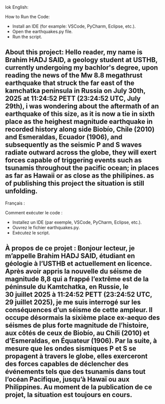 lok English:

How to Run the Code:
- Install an IDE (for example: VSCode, PyCharm, Eclipse, etc.).
- Open the earthquakes.py file.
- Run the script.

About this project:
Hello reader, my name is Brahim HADJ SAID, a geology student at USTHB, currently undergoing my bachlor's degree, upon reading the news of the Mw 8.8 megathrust earthquake that struck the far east of the kamchatka peninsula in Russia on July 30th, 2025 at 11:24:52 PETT (23:24:52 UTC, July 29th), i was wondering about the aftermath of an earthquake of this size, as it is now a tie in sixth place as the heighest magnitude earthquake in recorded history along side Biobío, Chile (2010) and Esmeraldas, Ecuador (1906), and subsequently as the seismic P and S waves radiate outward across the globe, they will exert forces capable of triggering events such as tsunamis throughout the pacific ocean; in places as far as Hawaii or as close as the philipines. as of publishing this project the situation is still unfolding.
----------------------------------------------------------------------------------------------------------------------------------------------
Français :

Comment exécuter le code :
- Installez un IDE (par exemple, VSCode, PyCharm, Eclipse, etc.).
- Ouvrez le fichier earthquakes.py.
- Exécutez le script.

À propos de ce projet :
Bonjour lecteur, je m’appelle Brahim HADJ SAID, étudiant en géologie à l’USTHB et actuellement en licence. Après avoir appris la nouvelle du séisme de magnitude 8,8 qui a frappé l’extrême est de la péninsule du Kamtchatka, en Russie, le 30 juillet 2025 à 11:24:52 PETT (23:24:52 UTC, 29 juillet 2025), je me suis interrogé sur les conséquences d’un séisme de cette ampleur. Il occupe désormais la sixième place ex-aequo des séismes de plus forte magnitude de l’histoire, aux côtés de ceux de Biobío, au Chili (2010) et d’Esmeraldas, en Équateur (1906). Par la suite, à mesure que les ondes sismiques P et S se propagent à travers le globe, elles exerceront des forces capables de déclencher des événements tels que des tsunamis dans tout l’océan Pacifique, jusqu’à Hawaï ou aux Philippines. Au moment de la publication de ce projet, la situation est toujours en cours.
----------------------------------------------------------------------------------------------------------------------------------------------